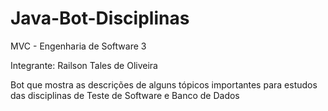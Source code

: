 # Java-Bot-Disciplinas
MVC - Engenharia de Software 3

Integrante: Railson Tales de Oliveira

Bot que mostra as descrições de alguns tópicos importantes para estudos das disciplinas de Teste de Software e Banco de Dados
